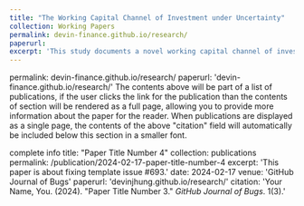 ```yaml
---
title: "The Working Capital Channel of Investment under Uncertainty"
collection: Working Papers
permalink: devin-finance.github.io/research/
paperurl: 
excerpt: 'This study documents a novel working capital channel of investment under uncertainty, wherein uncertainty affects investment not through adjustment costs or irreversibility but through working capital and cash flows. The uncertainty comes from a prevalent supply chain phenomenon known as the bullwhip effect, where demand volatility is amplified upstream along the supply chain from retailers to raw materials suppliers.'
---
```


permalink: devin-finance.github.io/research/
paperurl: 'devin-finance.github.io/research/'
The contents above will be part of a list of publications, if the user clicks the link for the publication than the contents of section will be rendered as a full page, allowing you to provide more information about the paper for the reader. When publications are displayed as a single page, the contents of the above "citation" field will automatically be included below this section in a smaller font.

complete info
title: "Paper Title Number 4"
collection: publications
permalink: /publication/2024-02-17-paper-title-number-4
excerpt: 'This paper is about fixing template issue #693.'
date: 2024-02-17
venue: 'GitHub Journal of Bugs'
paperurl: 'devinjhung.github.io/research/'
citation: 'Your Name, You. (2024). &quot;Paper Title Number 3.&quot; <i>GitHub Journal of Bugs</i>. 1(3).'
